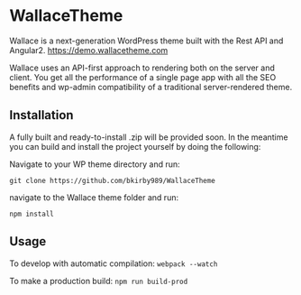 # WallaceTheme
Wallace is a next-generation WordPress theme built with the Rest API and Angular2. 
https://demo.wallacetheme.com

Wallace uses an API-first approach to rendering both on the server and client. You get all the performance of a single page app with all the SEO benefits and wp-admin compatibility of a traditional server-rendered theme. 

## Installation
A fully built and ready-to-install .zip will be provided soon. In the meantime you can build and install the project yourself by doing the following: 

Navigate to your WP theme directory and run:

`git clone https://github.com/bkirby989/WallaceTheme`

navigate to the Wallace theme folder and run: 

`npm install`

## Usage
To develop with automatic compilation:
`webpack --watch`

To make a production build:
`npm run build-prod`
